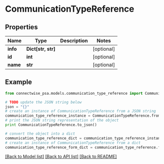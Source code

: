 # CommunicationTypeReference


## Properties
Name | Type | Description | Notes
------------ | ------------- | ------------- | -------------
**info** | **Dict[str, str]** |  | [optional] 
**id** | **int** |  | [optional] 
**name** | **str** |  | [optional] 

## Example

```python
from connectwise_psa.models.communication_type_reference import CommunicationTypeReference

# TODO update the JSON string below
json = "{}"
# create an instance of CommunicationTypeReference from a JSON string
communication_type_reference_instance = CommunicationTypeReference.from_json(json)
# print the JSON string representation of the object
print CommunicationTypeReference.to_json()

# convert the object into a dict
communication_type_reference_dict = communication_type_reference_instance.to_dict()
# create an instance of CommunicationTypeReference from a dict
communication_type_reference_form_dict = communication_type_reference.from_dict(communication_type_reference_dict)
```
[[Back to Model list]](../README.md#documentation-for-models) [[Back to API list]](../README.md#documentation-for-api-endpoints) [[Back to README]](../README.md)


